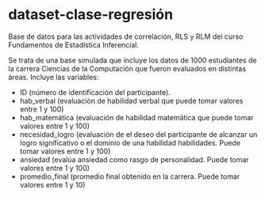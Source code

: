 # dataset-clase-regresión

Base de datos para las actividades de correlación, RLS y RLM del curso Fundamentos de Estadística Inferencial.

Se trata de una base simulada que incluye los datos de 1000 estudiantes de la carrera Ciencias de la Computación que fueron evaluados en distintas áreas. Incluye las variables:
- ID (número de identificación del participante).
- hab_verbal (evaluación de habilidad verbal que puede tomar valores entre 1 y 100)
- hab_matemática (evaluación de habilidad matemática que puede tomar valores entre 1 y 100)
- necesidad_logro (evaluación de el deseo del participante de alcanzar un logro significativo o el dominio de una habilidad habilidades. Puede tomar valores entre 1 y 100)
- ansiedad (evalúa ansiedad como rasgo de personalidad. Puede tomar valores entre 1 y 100)
- promedio_final (promedio final obtenido en la carrera. Puede tomar valores entre 1 y 10) 

